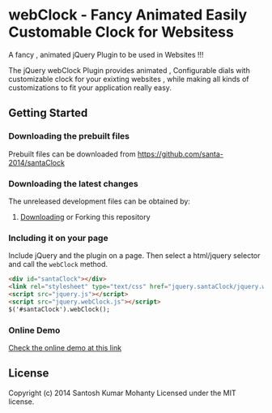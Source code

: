 webClock - Fancy Animated Easily Customable Clock for Websitess
==========

A fancy , animated jQuery Plugin to be used in Websites !!!

The jQuery webClock Plugin provides animated , Configurable dials with customizable clock for your exixting websites , while making all kinds of customizations to fit your application really easy.

## Getting Started

### Downloading the prebuilt files

Prebuilt files can be downloaded from https://github.com/santa-2014/santaClock

### Downloading the latest changes

The unreleased development files can be obtained by:

 1. [Downloading](https://github.com/santa-2014/santaClock) or Forking this repository

### Including it on your page

Include jQuery and the plugin on a page. Then select a html/jquery selector and call the `webClock` method.

```html
<div id="santaClock"></div>
<link rel="stylesheet" type="text/css" href="jquery.santaClock/jquery.webClock.css" />
<script src="jquery.js"></script>
<script src="jquery.webClock.js"></script>
$('#santaClock').webClock();
```
### Online Demo
 [Check the online demo at this link](http://jsfiddle.net/MUMU1987/C7DeE/)
## License
Copyright (c) 2014 Santosh Kumar Mohanty
Licensed under the MIT license.
